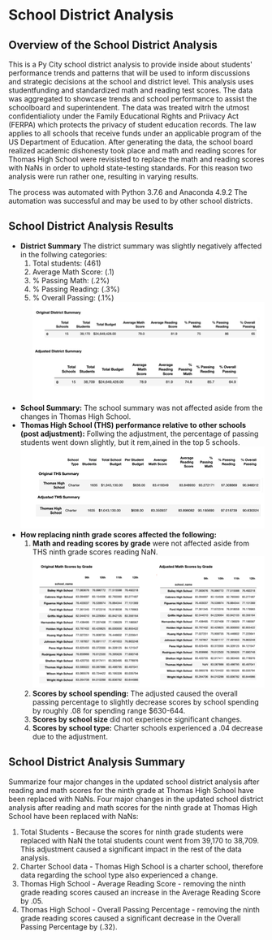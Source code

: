 # School District Analysis

## Overview of the School District Analysis
This is a Py City school district analysis to provide inside about students' performance trends and patterns that will be used to inform discussions and strategic decisions at the school and district level. This analysis uses studentfunding and standardized math and reading test scores. The data was aggregated to showcase trends and school performance to assist the  schoolboard and superintendent. The data was treated witrh the utmost confidentialioty under the Family Educational Rights and Priivacy Act (FERPA) which protects the privacy of student education records. The law applies to all schools that receive funds under an applicable program of the US Department of Education. After generating the data, the school board realized academic dishonesty took place and math and reading scores for Thomas High School were revisisted to replace the math and reading scores with NaNs in order to uphold state-testing standards. For this reason two analysis were run rather one, resulting in varying results.

The process was automated with Python 3.7.6 and Anaconda 4.9.2 The automation was successful and may be used to by other school districts.

## School District Analysis Results 
- **District Summary** The district summary was slightly negatively affected in the follwing categories:
  1. Total students: (461)
  2. Average Math Score: (.1)
  3. % Passing Math: (.2%)
  4. % Passing Reading: (.3%)
  5. % Overall Passing: (.1%)
  ![districtsummary.png](https://github.com/italiacardenas/School_District_Analysis/blob/40db5a4eff0cfd1f65c56c461fcb41b8b160586c/Resources/districtsummary.png)
- **School Summary:** The school summary was not affected aside from the changes in Thomas High School.
- **Thomas High School (THS) performance relative to other schools (post adjustment):** Follwing the adjustment, the percentage of passing students went down slightly, but it rem,ained in the top 5 schools.
    ![thssummary](https://github.com/italiacardenas/School_District_Analysis/blob/40db5a4eff0cfd1f65c56c461fcb41b8b160586c/Resources/thssummary.png)
- **How replacing ninth grade scores affected the following:**
  1. **Math and reading scores by grade** were not affected aside from THS ninth grade scores reading NaN.
  ![mathscores](https://github.com/italiacardenas/School_District_Analysis/blob/40db5a4eff0cfd1f65c56c461fcb41b8b160586c/Resources/mathscores.png) 
  2. **Scores by school spending:** The adjusted caused the overall passing percentage to slightly decrease scores by school spending by roughly .08 for spending range $630-644.  
  3. **Scores by school size** did not experience significant changes.  
  4. **Scores by school type:** Charter schools experienced a .04 decrease due to the adjustment.  
  
## School District Analysis Summary
Summarize four major changes in the updated school district analysis after reading and math scores for the ninth grade at Thomas High School have been replaced with NaNs. Four major changes in the updated school district analysis after reading and math scores for the ninth grade at Thomas High School have been replaced with NaNs:
1. Total Students - Because the scores for ninth grade students were replaced with NaN the total students count went from 39,170 to 38,709. This adjustment caused a significant impact in the rest of the data analysis.
2. Charter School data - Thomas High School is a charter school, therefore data regarding the school type also experienced a change.
3. Thomas High School - Average Reading Score - removing the ninth grade reading scores caused an increase in the Average Reading Score by .05.
4. Thomas High School - Overall Passing Percentage - removing the ninth grade reading scores caused a significant decrease in the Overall Passing Percentage by (.32).

